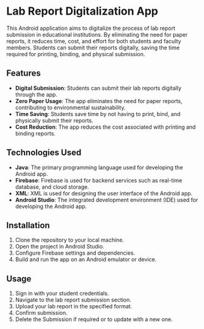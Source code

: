 # Lab Report Digitalization App

This Android application aims to digitalize the process of lab report submission in educational institutions. By eliminating the need for paper reports, it reduces time, cost, and effort for both students and faculty members. Students can submit their reports digitally, saving the time required for printing, binding, and physical submission.

## Features

- **Digital Submission**: Students can submit their lab reports digitally through the app.
- **Zero Paper Usage**: The app eliminates the need for paper reports, contributing to environmental sustainability.
- **Time Saving**: Students save time by not having to print, bind, and physically submit their reports.
- **Cost Reduction**: The app reduces the cost associated with printing and binding reports.

## Technologies Used

- **Java**: The primary programming language used for developing the Android app.
- **Firebase**: Firebase is used for backend services such as real-time database, and cloud storage.
- **XML**: XML is used for designing the user interface of the Android app.
- **Android Studio**: The integrated development environment (IDE) used for developing the Android app.

## Installation

1. Clone the repository to your local machine.
2. Open the project in Android Studio.
3. Configure Firebase settings and dependencies.
4. Build and run the app on an Android emulator or device.

## Usage

1. Sign in with your student credentials.
2. Navigate to the lab report submission section.
3. Upload your lab report in the specified format.
4. Confirm submission.
5. Delete the Submission if required or to update with a new one.


